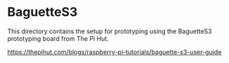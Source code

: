 # BaguetteS3

This directory contains the setup for prototyping using the BaguetteS3
prototyping board from The Pi Hut.

https://thepihut.com/blogs/raspberry-pi-tutorials/baguette-s3-user-guide
